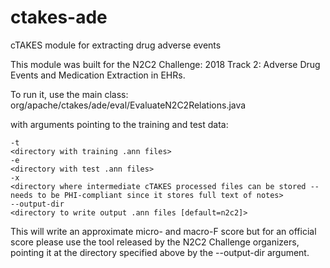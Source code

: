 # ctakes-ade
cTAKES module for extracting drug adverse events

This module was built for the N2C2 Challenge: 2018 Track 2: Adverse Drug Events and Medication Extraction in EHRs.

To run it, use the main class:
org/apache/ctakes/ade/eval/EvaluateN2C2Relations.java

with arguments pointing to the training and test data:
```
-t
<directory with training .ann files>
-e
<directory with test .ann files>
-x
<directory where intermediate cTAKES processed files can be stored -- needs to be PHI-compliant since it stores full text of notes>
--output-dir
<directory to write output .ann files [default=n2c2]>
```

This will write an approximate micro- and macro-F score but for an official score please use the tool released by the N2C2 Challenge organizers, pointing it at the directory specified above by the --output-dir argument.
